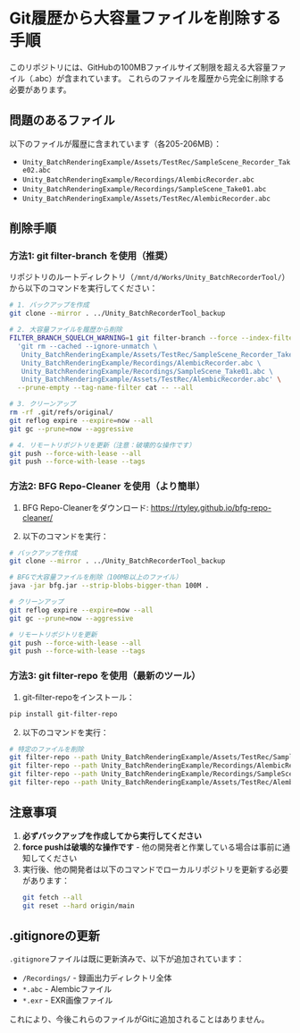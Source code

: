 # Git履歴から大容量ファイルを削除する手順

このリポジトリには、GitHubの100MBファイルサイズ制限を超える大容量ファイル（.abc）が含まれています。
これらのファイルを履歴から完全に削除する必要があります。

## 問題のあるファイル

以下のファイルが履歴に含まれています（各205-206MB）：
- `Unity_BatchRenderingExample/Assets/TestRec/SampleScene_Recorder_Take02.abc`
- `Unity_BatchRenderingExample/Recordings/AlembicRecorder.abc`
- `Unity_BatchRenderingExample/Recordings/SampleScene_Take01.abc`
- `Unity_BatchRenderingExample/Assets/TestRec/AlembicRecorder.abc`

## 削除手順

### 方法1: git filter-branch を使用（推奨）

リポジトリのルートディレクトリ（`/mnt/d/Works/Unity_BatchRecorderTool/`）から以下のコマンドを実行してください：

```bash
# 1. バックアップを作成
git clone --mirror . ../Unity_BatchRecorderTool_backup

# 2. 大容量ファイルを履歴から削除
FILTER_BRANCH_SQUELCH_WARNING=1 git filter-branch --force --index-filter \
  'git rm --cached --ignore-unmatch \
   Unity_BatchRenderingExample/Assets/TestRec/SampleScene_Recorder_Take02.abc \
   Unity_BatchRenderingExample/Recordings/AlembicRecorder.abc \
   Unity_BatchRenderingExample/Recordings/SampleScene_Take01.abc \
   Unity_BatchRenderingExample/Assets/TestRec/AlembicRecorder.abc' \
  --prune-empty --tag-name-filter cat -- --all

# 3. クリーンアップ
rm -rf .git/refs/original/
git reflog expire --expire=now --all
git gc --prune=now --aggressive

# 4. リモートリポジトリを更新（注意：破壊的な操作です）
git push --force-with-lease --all
git push --force-with-lease --tags
```

### 方法2: BFG Repo-Cleaner を使用（より簡単）

1. BFG Repo-Cleanerをダウンロード: https://rtyley.github.io/bfg-repo-cleaner/

2. 以下のコマンドを実行：

```bash
# バックアップを作成
git clone --mirror . ../Unity_BatchRecorderTool_backup

# BFGで大容量ファイルを削除（100MB以上のファイル）
java -jar bfg.jar --strip-blobs-bigger-than 100M .

# クリーンアップ
git reflog expire --expire=now --all
git gc --prune=now --aggressive

# リモートリポジトリを更新
git push --force-with-lease --all
git push --force-with-lease --tags
```

### 方法3: git filter-repo を使用（最新のツール）

1. git-filter-repoをインストール：
```bash
pip install git-filter-repo
```

2. 以下のコマンドを実行：

```bash
# 特定のファイルを削除
git filter-repo --path Unity_BatchRenderingExample/Assets/TestRec/SampleScene_Recorder_Take02.abc --invert-paths
git filter-repo --path Unity_BatchRenderingExample/Recordings/AlembicRecorder.abc --invert-paths
git filter-repo --path Unity_BatchRenderingExample/Recordings/SampleScene_Take01.abc --invert-paths
git filter-repo --path Unity_BatchRenderingExample/Assets/TestRec/AlembicRecorder.abc --invert-paths
```

## 注意事項

1. **必ずバックアップを作成してから実行してください**
2. **force pushは破壊的な操作です** - 他の開発者と作業している場合は事前に通知してください
3. 実行後、他の開発者は以下のコマンドでローカルリポジトリを更新する必要があります：
   ```bash
   git fetch --all
   git reset --hard origin/main
   ```

## .gitignoreの更新

`.gitignore`ファイルは既に更新済みで、以下が追加されています：
- `/Recordings/` - 録画出力ディレクトリ全体
- `*.abc` - Alembicファイル
- `*.exr` - EXR画像ファイル

これにより、今後これらのファイルがGitに追加されることはありません。